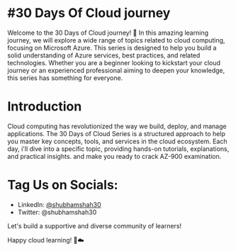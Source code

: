 # #30 Days Of Cloud journey

Welcome to the 30 Days of Cloud journey! 🚀 In this amazing learning journey, we will explore a wide range of topics related to cloud computing, focusing on Microsoft Azure. This series is designed to help you build a solid understanding of Azure services, best practices, and related technologies. Whether you are a beginner looking to kickstart your cloud journey or an experienced professional aiming to deepen your knowledge, this series has something for everyone.

# Introduction
Cloud computing has revolutionized the way we build, deploy, and manage applications. The 30 Days of Cloud Series is a structured approach to help you master key concepts, tools, and services in the cloud ecosystem. Each day, i'll dive into a specific topic, providing hands-on tutorials, explanations, and practical insights. and make you ready to crack AZ-900 examination.

# Tag Us on Socials:

 - LinkedIn: [@shubhamshah30](https://www.linkedin.com/in/shubhamshah30/)
 - Twitter: @shubhamshah30

Let's build a supportive and diverse community of learners!

Happy cloud learning! 🚀☁️
